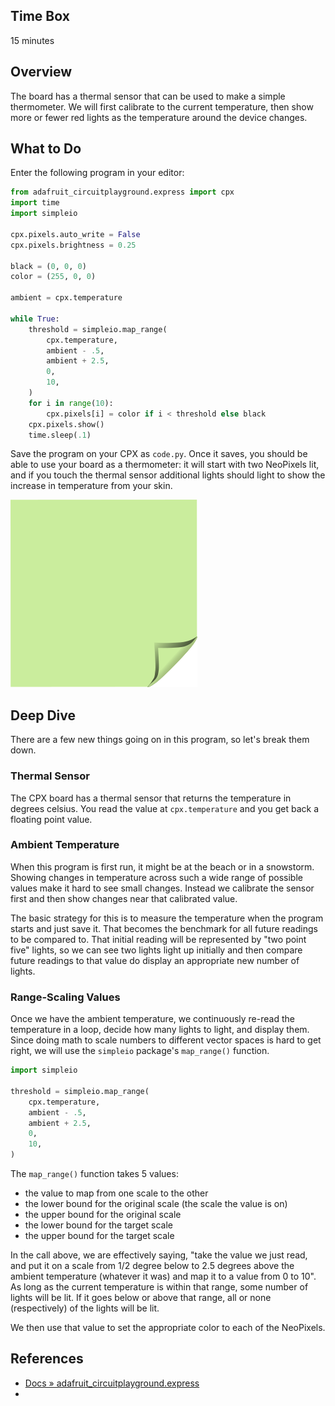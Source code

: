 <!-- begin auto-generated title section -->
<!-- end auto-generated section -->


## Time Box

15 minutes


## Overview

The board has a thermal sensor that can be used to make a simple thermometer. We will first calibrate to the current temperature, then show more or fewer red lights as the temperature around the device changes.


## What to Do

Enter the following program in your editor:

```python
from adafruit_circuitplayground.express import cpx
import time
import simpleio

cpx.pixels.auto_write = False
cpx.pixels.brightness = 0.25

black = (0, 0, 0)
color = (255, 0, 0)

ambient = cpx.temperature

while True:
    threshold = simpleio.map_range(
        cpx.temperature,
        ambient - .5,
        ambient + 2.5,
        0,
        10,
    )
    for i in range(10):
        cpx.pixels[i] = color if i < threshold else black
    cpx.pixels.show()
    time.sleep(.1)
```

Save the program on your CPX as `code.py`. Once it saves, you should be able to use your board as a thermometer: it will start with two NeoPixels lit, and if you touch the thermal sensor additional lights should light to show the increase in temperature from your skin.

![green sticky note](images/sticky-note-green.png)


## Deep Dive

There are a few new things going on in this program, so let's break them down.


### Thermal Sensor

The CPX board has a thermal sensor that returns the temperature in degrees celsius. You read the value at `cpx.temperature` and you get back a floating point value.


### Ambient Temperature

When this program is first run, it might be at the beach or in a snowstorm. Showing changes in temperature across such a wide range of possible values make it hard to see small changes. Instead we calibrate the sensor first and then show changes near that calibrated value.

The basic strategy for this is to measure the temperature when the program starts and just save it. That becomes the benchmark for all future readings to be compared to. That initial reading will be represented by "two point five" lights, so we can see two lights light up initially and then compare future readings to that value do display an appropriate new number of lights.


### Range-Scaling Values

Once we have the ambient temperature, we continuously re-read the temperature in a loop, decide how many lights to light, and display them. Since doing math to scale numbers to different vector spaces is hard to get right, we will use the `simpleio` package's `map_range()` function.

```python
import simpleio

threshold = simpleio.map_range(
    cpx.temperature,
    ambient - .5,
    ambient + 2.5,
    0,
    10,
)
```

The `map_range()` function takes 5 values:

* the value to map from one scale to the other
* the lower bound for the original scale (the scale the value is on)
* the upper bound for the original scale
* the lower bound for the target scale
* the upper bound for the target scale

In the call above, we are effectively saying, "take the value we just read, and put it on a scale from 1/2 degree below to 2.5 degrees above the ambient temperature (whatever it was) and map it to a value from 0 to 10". As long as the current temperature is within that range, some number of lights will be lit. If it goes below or above that range, all or none (respectively) of the lights will be lit.

We then use that value to set the appropriate color to each of the NeoPixels.


## References

* [Docs » adafruit_circuitplayground.express](https://circuitpython.readthedocs.io/projects/circuitplayground/en/latest/api.html)
* []()


<!-- begin auto-generated nav-links section -->
<!-- end auto-generated section -->

